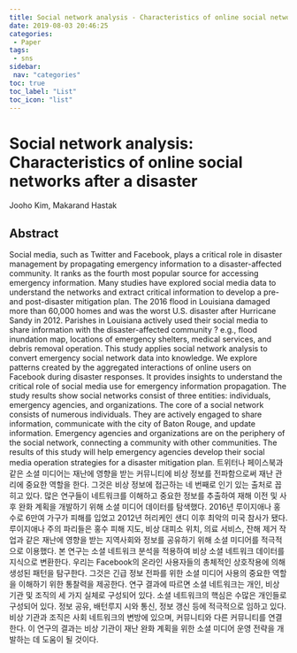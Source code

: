 ```yaml
---
title: Social network analysis - Characteristics of online social networks after a disaster
date: 2019-08-03 20:46:25
categories: 
 - Paper
tags: 
 - sns
sidebar:
 nav: "categories"
toc: true
toc_label: "List"
toc_icon: "list"
---
```

# Social network analysis: Characteristics of online social networks after a disaster
Jooho Kim, Makarand Hastak

## Abstract
Social media, such as Twitter and Facebook, plays a critical role in disaster management by propagating emergency information to a disaster-affected community. It ranks as the fourth most popular source for accessing emergency information. Many studies have explored social media data to understand the networks and extract critical information to develop a pre- and post-disaster mitigation plan. The 2016 flood in Louisiana damaged more than 60,000 homes and was the worst U.S. disaster after Hurricane Sandy in 2012. Parishes in Louisiana actively used their social media to share information with the disaster-affected community ? e.g., flood inundation map, locations of emergency shelters, medical services, and debris removal operation. This study applies social network analysis to convert emergency social network data into knowledge. We explore patterns created by the aggregated interactions of online users on Facebook during disaster responses. It provides insights to understand the critical role of social media use for emergency information propagation. The study results show social networks consist of three entities: individuals, emergency agencies, and organizations. The core of a social network consists of numerous individuals. They are actively engaged to share information, communicate with the city of Baton Rouge, and update information. Emergency agencies and organizations are on the periphery of the social network, connecting a community with other communities. The results of this study will help emergency agencies develop their social media operation strategies for a disaster mitigation plan.
트위터나 페이스북과 같은 소셜 미디어는 재난에 영향을 받는 커뮤니티에 비상 정보를 전파함으로써 재난 관리에 중요한 역할을 한다. 그것은 비상 정보에 접근하는 네 번째로 인기 있는 출처로 꼽히고 있다. 많은 연구들이 네트워크를 이해하고 중요한 정보를 추출하여 재해 이전 및 사후 완화 계획을 개발하기 위해 소셜 미디어 데이터를 탐색했다. 2016년 루이지애나 홍수로 6만여 가구가 피해를 입었고 2012년 허리케인 샌디 이후 최악의 미국 참사가 됐다. 루이지애나 주의 파리들은 홍수 피해 지도, 비상 대피소 위치, 의료 서비스, 잔해 제거 작업과 같은 재난에 영향을 받는 지역사회와 정보를 공유하기 위해 소셜 미디어를 적극적으로 이용했다. 본 연구는 소셜 네트워크 분석을 적용하여 비상 소셜 네트워크 데이터를 지식으로 변환한다. 우리는 Facebook의 온라인 사용자들의 총체적인 상호작용에 의해 생성된 패턴을 탐구한다. 그것은 긴급 정보 전파를 위한 소셜 미디어 사용의 중요한 역할을 이해하기 위한 통찰력을 제공한다. 연구 결과에 따르면 소셜 네트워크는 개인, 비상 기관 및 조직의 세 가지 실체로 구성되어 있다. 소셜 네트워크의 핵심은 수많은 개인들로 구성되어 있다. 정보 공유, 배턴루지 시와 통신, 정보 갱신 등에 적극적으로 임하고 있다. 비상 기관과 조직은 사회 네트워크의 변방에 있으며, 커뮤니티와 다른 커뮤니티를 연결한다. 이 연구의 결과는 비상 기관이 재난 완화 계획을 위한 소셜 미디어 운영 전략을 개발하는 데 도움이 될 것이다.
